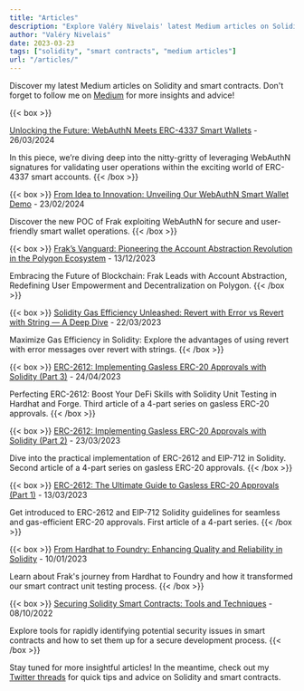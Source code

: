 ```yaml
---
title: "Articles"
description: "Explore Valéry Nivelais' latest Medium articles on Solidity, smart contracts, and blockchain technology."
author: "Valéry Nivelais"
date: 2023-03-23
tags: ["solidity", "smart contracts", "medium articles"]
url: "/articles/"
---
```


Discover my latest Medium articles on Solidity and smart contracts. Don't forget to follow me on [Medium](https://medium.com/@Valéry.nivelais) for more insights and advice!


{{< box >}}

[Unlocking the Future: WebAuthN Meets ERC-4337 Smart Wallets](https://medium.com/frak-defi/unlocking-the-future-webauthn-meets-erc-4337-smart-wallets-e472b340452b) - 26/03/2024

In this piece, we’re diving deep into the nitty-gritty of leveraging WebAuthN signatures for validating user operations within the exciting world of ERC-4337 smart accounts.
{{< /box >}}

{{< box >}}
[From Idea to Innovation: Unveiling Our WebAuthN Smart Wallet Demo](https://medium.com/frak-defi/from-idea-to-innovation-unveiling-our-webauthn-smart-wallet-demo-4310eae5ae66) - 23/02/2024

Discover the new POC of Frak exploiting WebAuthN for secure and user-friendly smart wallet operations.
{{< /box >}}

{{< box >}}
[Frak’s Vanguard: Pioneering the Account Abstraction Revolution in the Polygon Ecosystem](https://medium.com/frak-defi/fraks-vanguard-pioneering-the-account-abstraction-revolution-in-the-polygon-ecosystem-77876b8d9d52) - 13/12/2023

Embracing the Future of Blockchain: Frak Leads with Account Abstraction, Redefining User Empowerment and Decentralization on Polygon.
{{< /box >}}

{{< box >}}
[Solidity Gas Efficiency Unleashed: Revert with Error vs Revert with String — A Deep Dive](https://medium.com/frak-defi/solidity-gas-efficiency-unleashed-revert-with-error-vs-revert-with-string-a-deep-dive-248f2cf6bcf2) - 22/03/2023

Maximize Gas Efficiency in Solidity: Explore the advantages of using revert with error messages over revert with strings.
{{< /box >}}

{{< box >}}
[ERC-2612: Implementing Gasless ERC-20 Approvals with Solidity (Part 3)](https://medium.com/frak-defi/erc-2612-the-ultimate-guide-to-gasless-erc-20-approvals-part-3-f4c8ebf75245) - 24/04/2023

Perfecting ERC-2612: Boost Your DeFi Skills with Solidity Unit Testing in Hardhat and Forge. Third article of a 4-part series on gasless ERC-20 approvals.
{{< /box >}}

{{< box >}}
[ERC-2612: Implementing Gasless ERC-20 Approvals with Solidity (Part 2)](https://medium.com/frak-defi/erc-2612-the-ultimate-guide-to-gasless-erc-20-approvals-part-2-9c90c01eb69d) - 23/03/2023

Dive into the practical implementation of ERC-2612 and EIP-712 in Solidity. Second article of a 4-part series on gasless ERC-20 approvals.
{{< /box >}}

{{< box >}}
[ERC-2612: The Ultimate Guide to Gasless ERC-20 Approvals (Part 1)](https://medium.com/frak-defi/erc-2612-the-ultimate-guide-to-gasless-erc-20-approvals-2cd32ddee534) - 13/03/2023

Get introduced to ERC-2612 and EIP-712 Solidity guidelines for seamless and gas-efficient ERC-20 approvals. First article of a 4-part series.
{{< /box >}}

{{< box >}}
[From Hardhat to Foundry: Enhancing Quality and Reliability in Solidity](https://medium.com/frak-defi/maximizing-quality-and-reliability-in-solidity-our-journey-from-hardhat-to-foundry-52e0504d11c6) - 10/01/2023

Learn about Frak's journey from Hardhat to Foundry and how it transformed our smart contract unit testing process.
{{< /box >}}

{{< box >}}
[Securing Solidity Smart Contracts: Tools and Techniques](https://medium.com/frak-defi/securing-solidity-smart-contracts-61d070914886) - 08/10/2022

Explore tools for rapidly identifying potential security issues in smart contracts and how to set them up for a secure development process.
{{< /box >}}

Stay tuned for more insightful articles! In the meantime, check out my [Twitter threads](/threads-on-twitter/) for quick tips and advice on Solidity and smart contracts.
